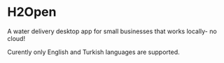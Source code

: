 # H2Open
A water delivery desktop app for small businesses that works locally- no cloud!

Curently only English and Turkish languages are supported.
